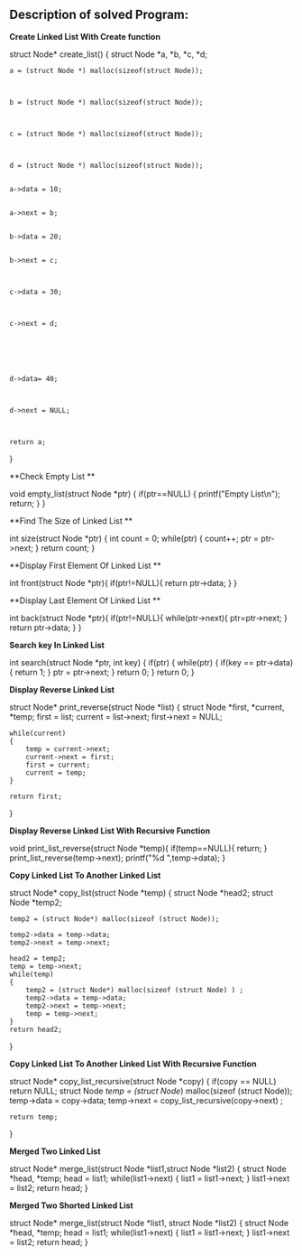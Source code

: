 
## Description of solved Program:


**Create Linked List With Create function**



struct Node* create_list()
{
   struct Node *a, *b, *c, *d;

    a = (struct Node *) malloc(sizeof(struct Node));
    
    
    
    b = (struct Node *) malloc(sizeof(struct Node));
    
    
    
    c = (struct Node *) malloc(sizeof(struct Node));
    
    
    
    d = (struct Node *) malloc(sizeof(struct Node));
    

    a->data = 10;
    
    
    a->next = b;
    

    b->data = 20;
    
    
    b->next = c;



    c->data = 30;
    
    
    
    c->next = d;
    
    
    



    d->data= 40;
    
    
    
    d->next = NULL;
    
    

    return a;
}


**Check Empty List **



void empty_list(struct Node *ptr)
{
    if(ptr==NULL)
    {
        printf("Empty List\n");
        return;
    }
}



**Find The Size of Linked List **




int size(struct Node *ptr)
{
    int count = 0;
    while(ptr)
    {
        count++;
        ptr = ptr->next;
    }
    return count;
}





**Display First  Element Of Linked List **


int front(struct Node *ptr){
    if(ptr!=NULL){
        return ptr->data;
    }
}


**Display Last Element Of Linked List **



int back(struct Node *ptr){
    if(ptr!=NULL){
        while(ptr->next){
            ptr=ptr->next;
        }
        return ptr->data;
    }
}




**Search key In Linked List**




int search(struct Node *ptr, int key)
{
    if(ptr)
    {
        while(ptr)
        {
            if(key == ptr->data)
            {
                return 1;
            }
            ptr = ptr->next;
        }
        return 0;
    }
    return 0;
}







**Display Reverse Linked List**



struct Node* print_reverse(struct Node *list)
{
   struct Node *first, *current, *temp;
    first = list;
    current = list->next;
    first->next = NULL;

    while(current)
    {
        temp = current->next;
        current->next = first;
        first = current;
        current = temp;
    }

    return first;
}





**Display Reverse Linked List With Recursive Function**




void print_list_reverse(struct Node *temp){
    if(temp==NULL){
        return;
    }
    print_list_reverse(temp->next);
    printf("%d ",temp->data);
}





**Copy Linked List To Another Linked List**



struct Node* copy_list(struct Node *temp)
{
    struct Node *head2;
    struct Node *temp2;

    temp2 = (struct Node*) malloc(sizeof (struct Node));

    temp2->data = temp->data;
    temp2->next = temp->next;

    head2 = temp2;
    temp = temp->next;
    while(temp)
    {
        temp2 = (struct Node*) malloc(sizeof (struct Node) ) ;
        temp2->data = temp->data;
        temp2->next = temp->next;
        temp = temp->next;
    }
    return head2;
}







**Copy Linked List To Another Linked List With Recursive Function**




struct Node* copy_list_recursive(struct Node *copy)
{
    if(copy == NULL)
        return NULL;
   struct Node *temp = (struct Node*) malloc(sizeof (struct Node));
    temp->data = copy->data;
    temp->next = copy_list_recursive(copy->next) ;

    return temp;
}




**Merged Two Linked List**



struct Node* merge_list(struct Node *list1,struct Node *list2)
{
    struct Node *head, *temp;
    head = list1;
    while(list1->next)
    {
        list1 = list1->next;
    }
    list1->next = list2;
    return head;
}




**Merged Two Shorted  Linked List**



struct Node* merge_list(struct Node *list1, struct Node *list2)
{
  struct  Node *head, *temp;
    head = list1;
    while(list1->next)
    {
        list1 = list1->next;
    }
    list1->next = list2;
    return head;
}












